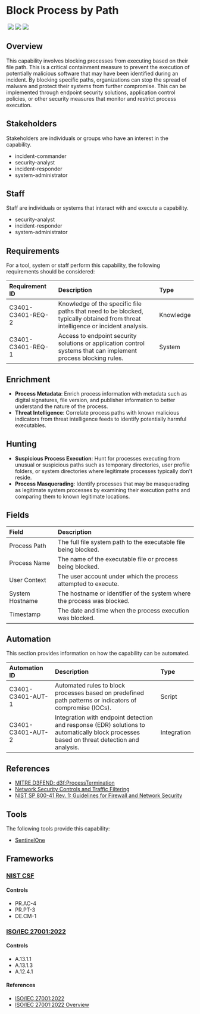 # Block Process by Path
&nbsp;![](https://img.shields.io/badge/ID-C3401-blue)&nbsp;![](https://img.shields.io/badge/Phase-Containment_%28P0003%29-blue)&nbsp;![](https://img.shields.io/badge/Category-Process-blue)
## Overview
This capability involves blocking processes from executing based on their file path. This is a critical containment measure to prevent the execution of potentially malicious software that may have been identified during an incident. By blocking specific paths, organizations can stop the spread of malware and protect their systems from further compromise. This can be implemented through endpoint security solutions, application control policies, or other security measures that monitor and restrict process execution.

## Stakeholders
Stakeholders are individuals or groups who have an interest in the capability.

- incident-commander
- security-analyst
- incident-responder
- system-administrator

## Staff
Staff are individuals or systems that interact with and execute a capability.

- security-analyst
- incident-responder
- system-administrator

## Requirements
For a tool, system or staff perform this capability, the following requirements should be considered:

| Requirement ID | Description | Type |
| :--- | :--- | :--- |
| C3401-C3401-REQ-2 | Knowledge of the specific file paths that need to be blocked, typically obtained from threat intelligence or incident analysis. | Knowledge|
| C3401-C3401-REQ-1 | Access to endpoint security solutions or application control systems that can implement process blocking rules. | System|

## Enrichment
- **Process Metadata**: Enrich process information with metadata such as digital signatures, file version, and publisher information to better understand the nature of the process.
- **Threat Intelligence**: Correlate process paths with known malicious indicators from threat intelligence feeds to identify potentially harmful executables.

## Hunting
- **Suspicious Process Execution**: Hunt for processes executing from unusual or suspicious paths such as temporary directories, user profile folders, or system directories where legitimate processes typically don't reside.
- **Process Masquerading**: Identify processes that may be masquerading as legitimate system processes by examining their execution paths and comparing them to known legitimate locations.

## Fields
| Field | Description |
| :--- | :--- |
| Process Path | The full file system path to the executable file being blocked. |
| Process Name | The name of the executable file or process being blocked. |
| User Context | The user account under which the process attempted to execute. |
| System Hostname | The hostname or identifier of the system where the process was blocked. |
| Timestamp | The date and time when the process execution was blocked. |

## Automation
This section provides information on how the capability can be automated.

| Automation ID | Description | Type |
| :--- | :--- | :--- |
| C3401-C3401-AUT-1 | Automated rules to block processes based on predefined path patterns or indicators of compromise (IOCs). | Script |
| C3401-C3401-AUT-2 | Integration with endpoint detection and response (EDR) solutions to automatically block processes based on threat detection and analysis. | Integration |

## References

- [MITRE D3FEND: d3f:ProcessTermination](https://d3fend.mitre.org/technique/d3f:ProcessTermination/)
- [Network Security Controls and Traffic Filtering](https://www.sans.org/white-papers/33649/)
- [NIST SP 800-41 Rev. 1: Guidelines for Firewall and Network Security](https://csrc.nist.gov/publications/detail/sp/800-41/rev-1/final)
## Tools
The following tools provide this capability:

- [SentinelOne](../tool/sentinelone/C3401.md)

## Frameworks
### [NIST CSF](../frameworks/F0003.md)

#### Controls

- PR.AC-4 
- PR.PT-3 
- DE.CM-1 

### [ISO/IEC 27001:2022](../frameworks/F0002.md)

#### Controls

- A.13.1.1 
- A.13.1.3 
- A.12.4.1 

#### References

- [ISO/IEC 27001:2022](https://www.iso.org/standard/82875.html)
- [ISO/IEC 27001:2022 Overview](https://www.iso.org/isoiec-27001-information-security.html)